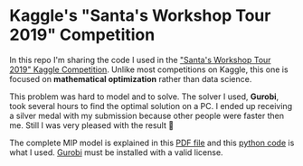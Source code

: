 # Kaggle's "Santa's Workshop Tour 2019" Competition

In this repo I'm sharing the code I used in the ["Santa's Workshop Tour 2019" Kaggle Competition](https://www.kaggle.com/c/santa-workshop-tour-2019/). Unlike most competitions on Kaggle, this one is focused on **mathematical optimization** rather than data science.

This problem was hard to model and to solve. The solver I used, **Gurobi**, took several hours to find the optimal solution on a PC. I ended up receiving a silver medal with my submission because other people were faster then me. Still I was very pleased with the result :slightly_smiling_face:

The complete MIP model is explained in this [PDF file](https://github.com/ekozyreff/kaggle_santa_2019/blob/master/kaggle_santa_2019_mip_formulation.pdf) and this [python code](https://github.com/ekozyreff/kaggle_santa_2019/blob/master/kaggle_santa_2019_mip_grb.py) is what I used. [Gurobi](https://www.gurobi.com/) must be installed with a valid license.
